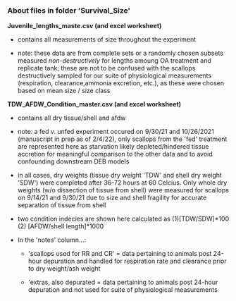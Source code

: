 ### About files in folder 'Survival_Size'

**Juvenile_lengths_maste.csv (and excel worksheet)**

- contains all measurements of size throughout the experiment 
		
- note: these data are from complete sets or a randomly chosen subsets measured *non-destructively* for lengths amoung OA treatment and replicate tank;
		these are not to be confused with the scallops destructively sampled for our suite of physiological measurements (respiration, clearance,ammonia excretion, etc.), as these were chosen based on mean size / size class
		
		
		
**TDW_AFDW_Condition_master.csv (and excel worksheet)**

- contains all dry tissue/shell and afdw
		
- note: a fed v. unfed experiment occured on 9/30/21 and 10/26/2021 (manuscript in prep as of 2/4/22), only scallops from the 'fed' treatment are represented here 
		as starvation likely depleted/hindered tissue accretion for meaningful comparison to the other data and to avoid confounding downstream DEB models
		
- in all cases, dry weights (tissue dry weight 'TDW' and shell dry weight 'SDW') were completed after 36-72 hours at 60 Celcius.  Only whole dry weights (w/o dissection of tissue from shell) were measured
		for scallops on 9/14/21 and 9/30/21 due to size and shell fragility for accurate separation of tissue from shell
		
- two condition indecies are shown here calculated as (1)[TDW/SDW]*100 (2) [AFDW/shell length]*1000
		
- In the 'notes' column...:
			
	* 'scallops used for RR and CR' = data pertaining to animals post 24-hour depuration and handled for respiration rate and clearance prior to dry weight/ash weight
			
	* 'extras, also depurated       = data pertaining to animals post 24-hour depuration and not used for suite of physiological measurements
